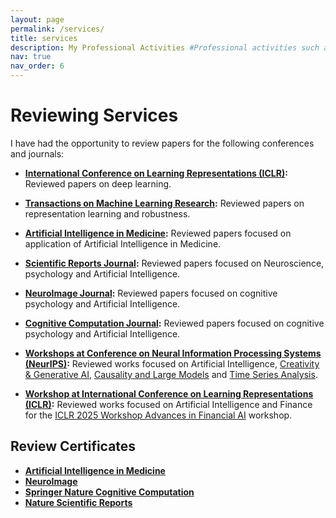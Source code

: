 ```yaml
---
layout: page
permalink: /services/
title: services
description: My Professional Activities #Professional activities such as teaching, reviewing, and other contributions.
nav: true
nav_order: 6
---
```


<!-- # Teaching -->

<!-- This section is for listing the courses you have taught. You can add links to materials if necessary. -->

<!-- - **Course 1:** Brief description of the course, university, and semester. -->
<!-- - **Course 2:** Brief description of the course, university, and semester. -->

# Reviewing Services

<!-- This section is for highlighting your reviewing services and uploading review certificates. -->

I have had the opportunity to review papers for the following conferences and journals:

- **[International Conference on Learning Representations (ICLR)](https://iclr.cc/):** Reviewed papers on deep learning. <!--and robustness.-->
- **[Transactions on Machine Learning Research](https://jmlr.org/tmlr/):** Reviewed papers on representation learning and robustness.

- **[Artificial Intelligence in Medicine](https://www.sciencedirect.com/journal/artificial-intelligence-in-medicine):** Reviewed papers focused on application of Artificial Intelligence in Medicine.
- **[Scientific Reports Journal](https://www.nature.com/srep/):** Reviewed papers focused on Neuroscience, psychology and Artificial Intelligence.
- **[NeuroImage Journal](https://www.sciencedirect.com/journal/neuroimage):** Reviewed papers focused on cognitive psychology and Artificial Intelligence.
- **[Cognitive Computation Journal](https://link.springer.com/journal/12559):** Reviewed papers focused on cognitive psychology and Artificial Intelligence.

- **[Workshops at Conference on Neural Information Processing Systems (NeurIPS)](https://neurips.cc/):** Reviewed works focused on Artificial Intelligence, [Creativity & Generative AI](https://creativity-ai.github.io/), [Causality and Large Models](https://calm-workshop-2024.github.io/team/#reviewers) and [Time Series Analysis](https://neurips-time-series-workshop.github.io/).
- **[Workshop at International Conference on Learning Representations (ICLR)](https://neurips.cc/):** Reviewed works focused on Artificial Intelligence and Finance for the [ICLR 2025 Workshop Advances in Financial AI](https://sites.google.com/view/financialaiiclr25/home) workshop.

## Review Certificates

<!-- You can add download links or display the certificates directly here. -->

- **<a href="/home/assets/pdf/AIIM_Reviewer_Certificate.pdf" style="text-decoration: underline;">Artificial Intelligence in Medicine</a>**
- **<a href="/home/assets/pdf/NI_Reviewer_Certificate.pdf" style="text-decoration: underline;">NeuroImage</a>**
- **<a href="/home/assets/pdf/CC_Reviewer_Certificate.pdf" style="text-decoration: underline;">Springer Nature Cognitive Computation</a>**
- **<a href="/home/assets/pdf/SR_Reviewer_Certificate.pdf" style="text-decoration: underline;">Nature Scientific Reports</a>**

<!-- [Certificate 2](link_to_certificate_2.pdf) -->

<!-- # Other Professional Contributions -->

<!-- You can use this section to mention committee memberships or other service-related activities. -->

<!-- - **Committee 1:** Brief description of your role. -->
<!-- - **Conference Organization:** Brief description of the event and your involvement. -->
